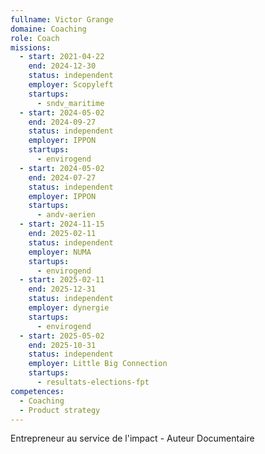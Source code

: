 ```yaml
---
fullname: Victor Grange
domaine: Coaching
role: Coach
missions:
  - start: 2021-04-22
    end: 2024-12-30
    status: independent
    employer: Scopyleft
    startups:
      - sndv_maritime
  - start: 2024-05-02
    end: 2024-09-27
    status: independent
    employer: IPPON
    startups:
      - envirogend
  - start: 2024-05-02
    end: 2024-07-27
    status: independent
    employer: IPPON
    startups:
      - andv-aerien
  - start: 2024-11-15
    end: 2025-02-11
    status: independent
    employer: NUMA
    startups:
      - envirogend
  - start: 2025-02-11
    end: 2025-12-31
    status: independent
    employer: dynergie
    startups:
      - envirogend
  - start: 2025-05-02
    end: 2025-10-31
    status: independent
    employer: Little Big Connection
    startups:
      - resultats-elections-fpt
competences:
  - Coaching
  - Product strategy
---
```

Entrepreneur au service de l'impact - Auteur Documentaire